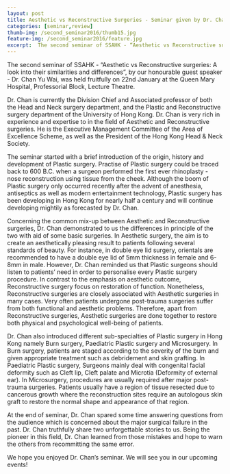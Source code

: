 ```yaml
---
layout: post
title: Aesthetic vs Reconstructive Surgeries - Seminar given by Dr. Chan Yu Wai
categories: [seminar,review]
thumb-img: /second_seminar2016/thumb15.jpg
feature-img: /second_seminar2016/feature.jpg
excerpt:  The second seminar of SSAHK - “Aesthetic vs Reconstructive surgeries: A look into their similarities and differences”, by our honourable guest speaker - Dr. Chan Yu Wai, was held fruitfully on 22nd January ......
---
```


The second seminar of SSAHK - “Aesthetic vs Reconstructive surgeries: A look into their similarities and differences”, by our honourable guest speaker - Dr. Chan Yu Wai, was held fruitfully on 22nd January at the Queen Mary Hospital, Professorial Block, Lecture Theatre.

Dr. Chan is currently the Division Chief and Associated professor of both the Head and Neck surgery department, and the Plastic and Reconstructive surgery department of the University of Hong Kong. Dr. Chan is very rich in experience and expertise to in the field of Aesthetic and Reconstructive surgeries. He is the Executive Management Committee of the Area of Excellence Scheme, as well as the President of the Hong Kong Head & Neck Society.

The seminar started with a brief introduction of the origin, history and development of Plastic surgery. Practise of Plastic surgery could be traced back to 600 B.C. when a surgeon performed the first ever rhinoplasty - nose reconstruction using tissue from the cheek. Although the boom of Plastic surgery only occurred recently after the advent of anesthesia, antiseptics as well as modern entertainment technology, Plastic surgery has been developing in Hong Kong for nearly half a century and will continue developing mightily as forecasted by Dr. Chan.

Concerning the common mix-up between Aesthetic and Reconstructive surgeries, Dr. Chan demonstrated to us the differences in principle of the two with aid of some basic surgeries. In Aesthetic surgery, the aim is to create an aesthetically pleasing result to patients following several standards of beauty. For instance, in double eye lid surgery, orientals are recommended to have a double eye lid of 5mm thickness in female and 6-8mm in male. However, Dr. Chan reminded us that Plastic surgeons should listen to patients’ need in order to personalise every Plastic surgery procedure. In contrast to the emphasis on aesthetic outcome, Reconstructive surgery focus on restoration of function. Nonetheless, Reconstructive surgeries are closely associated with Aesthetic surgeries in many cases. Very often patients undergone post-trauma surgeries suffer from both functional and aesthetic problems. Therefore, apart from Reconstructive surgeries, Aesthetic surgeries are done together to restore both physical and psychological well-being of patients.

Dr. Chan also introduced different sub-specialties of Plastic surgery in Hong Kong namely Burn surgery, Paediatric Plastic surgery and Microsurgery. In Burn surgery, patients are staged according to the severity of the burn and given appropriate treatment such as debridement and skin grafting. In Paediatric Plastic surgery, Surgeons mainly deal with congenital facial deformity such as Cleft lip, Cleft palate and Microtia (Deformity of external ear). In Microsurgery, procedures are usually required after major post-trauma surgeries. Patients usually have a region of tissue resected due to cancerous growth where the reconstruction sites require an autologous skin graft to restore the normal shape and appearance of that region.

At the end of seminar, Dr. Chan spared some time answering questions from the audience which is concerned about the major surgical failure in the past. Dr. Chan truthfully share two unforgettable stories to us. Being the pioneer in this field, Dr. Chan learned from those mistakes and hope to warn the others from recommitting the same error.

We hope you enjoyed Dr. Chan’s seminar. We will see you in our upcoming events!
